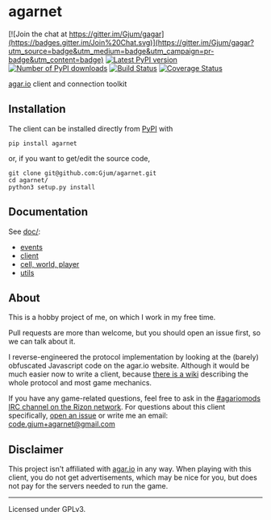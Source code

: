 agarnet
=======
[![Join the chat at https://gitter.im/Gjum/gagar](https://badges.gitter.im/Join%20Chat.svg)](https://gitter.im/Gjum/gagar?utm_source=badge&utm_medium=badge&utm_campaign=pr-badge&utm_content=badge)
[![Latest PyPI version](https://img.shields.io/pypi/v/agarnet.svg?style=flat)](https://pypi.python.org/pypi/agarnet/)
[![Number of PyPI downloads](https://img.shields.io/pypi/dm/agarnet.svg?style=flat)](https://pypi.python.org/pypi/agarnet/)
[![Build Status](https://travis-ci.org/Gjum/agarnet.svg)](https://travis-ci.org/Gjum/agarnet)
[![Coverage Status](https://coveralls.io/repos/Gjum/agarnet/badge.svg?branch=master&service=github)](https://coveralls.io/github/Gjum/agarnet?branch=master)

[agar.io](http://agar.io/) client and connection toolkit

Installation
------------
The client can be installed directly from [PyPI](https://pypi.python.org/pypi?name=agarnet&:action=display) with

    pip install agarnet

or, if you want to get/edit the source code,

    git clone git@github.com:Gjum/agarnet.git
    cd agarnet/
    python3 setup.py install

Documentation
-------------
See [doc/](https://github.com/Gjum/agarnet/blob/master/doc/):
- [events](https://github.com/Gjum/agarnet/blob/master/doc/client.md#events)
- [client](https://github.com/Gjum/agarnet/blob/master/doc/client.md#client)
- [cell, world, player](https://github.com/Gjum/agarnet/blob/master/doc/world.md#agarnetworld)
- [utils](https://github.com/Gjum/agarnet/blob/master/doc/utils.md#agarnetutils)

About
-----
This is a hobby project of me, on which I work in my free time.

Pull requests are more than welcome, but you should open an issue first, so we can talk about it.

I reverse-engineered the protocol implementation by looking at the (barely) obfuscated Javascript code on the agar.io website.
Although it would be much easier now to write a client, because [there is a wiki](http://agar.gcommer.com/) describing the whole protocol and most game mechanics.

If you have any game-related questions, feel free to ask in the [#agariomods IRC channel on the Rizon network](http://irc.lc/rizon/agariomods/CodeBlob@@@).
For questions about this client specifically, [open an issue](https://github.com/Gjum/agarnet/issues/new) or write me an email: [code.gjum+agarnet@gmail.com](mailto:code.gjum+agarnet@gmail.com)

Disclaimer
----------
This project isn't affiliated with [agar.io](http://agar.io/) in any way. When playing with this client, you do not get advertisements, which may be nice for you, but does not pay for the servers needed to run the game.

---

Licensed under GPLv3.
